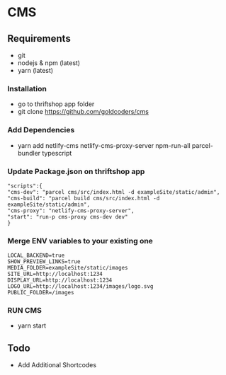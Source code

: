# CMS

## Requirements
- git
- nodejs & npm (latest)
- yarn (latest)

### Installation
- go to thriftshop app folder
- git clone https://github.com/goldcoders/cms

### Add Dependencies

- yarn add netlify-cms netlify-cms-proxy-server npm-run-all parcel-bundler typescript

### Update Package.json on thriftshop app

```
"scripts":{
"cms-dev": "parcel cms/src/index.html -d exampleSite/static/admin",
"cms-build": "parcel build cms/src/index.html -d exampleSite/static/admin",
"cms-proxy": "netlify-cms-proxy-server",
"start": "run-p cms-proxy cms-dev dev"
}
```

### Merge ENV variables to your existing one

```
LOCAL_BACKEND=true
SHOW_PREVIEW_LINKS=true
MEDIA_FOLDER=exampleSite/static/images
SITE_URL=http://localhost:1234
DISPLAY_URL=http://localhost:1234
LOGO_URL=http://localhost:1234/images/logo.svg
PUBLIC_FOLDER=/images
```
### RUN CMS

- yarn start

## Todo
- Add Additional Shortcodes

